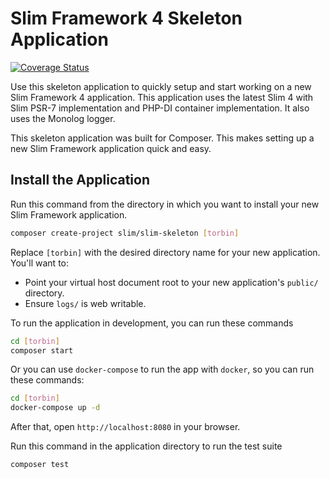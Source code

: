 # Slim Framework 4 Skeleton Application

[![Coverage Status](https://coveralls.io/repos/github/zhiyuan-lin/torbin/badge.svg?branch=master)](https://coveralls.io/github/zhiyuan-lin/torbin?branch=master)

Use this skeleton application to quickly setup and start working on a new Slim Framework 4 application. This application uses the latest Slim 4 with Slim PSR-7 implementation and PHP-DI container implementation. It also uses the Monolog logger.

This skeleton application was built for Composer. This makes setting up a new Slim Framework application quick and easy.

## Install the Application

Run this command from the directory in which you want to install your new Slim Framework application.

```bash
composer create-project slim/slim-skeleton [torbin]
```

Replace `[torbin]` with the desired directory name for your new application. You'll want to:

* Point your virtual host document root to your new application's `public/` directory.
* Ensure `logs/` is web writable.

To run the application in development, you can run these commands 

```bash
cd [torbin]
composer start
```

Or you can use `docker-compose` to run the app with `docker`, so you can run these commands:
```bash
cd [torbin]
docker-compose up -d
```
After that, open `http://localhost:8080` in your browser.

Run this command in the application directory to run the test suite

```bash
composer test
```
